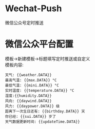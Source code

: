 # Wechat-Push
微信公众号定时推送
# 微信公众平台配置  
模板->新建模板->标题填写定时推送或自定义  
模板内容:  
```今天是: {{date.DATA}} 
天气: {{weather.DATA}} 
最高气温: {{max.DATA}} °C 
最低气温: {{mini.DATA}} °C 
实时温度: {{temperature.DATA}} °C 
湿度:{{humidity.DATA}} 
风向: {{daywind.DATA}} 
风力: {{daypower.DATA}} 级 
距离下一次生日还有: {{birthday.DATA}} 天 
你已经: {{sui.DATA}} 岁了 
天气数据更新时间: {{updateTime.DATA}}
